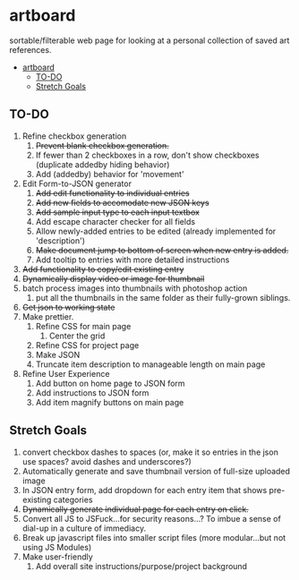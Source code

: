 # artboard

sortable/filterable web page for looking at a personal collection of saved art references. 

- [artboard](#artboard)
  - [TO-DO](#to-do)
  - [Stretch Goals](#stretch-goals)

## TO-DO
1. Refine checkbox generation
   1. ~~Prevent blank checkbox generation.~~ 
   2. If fewer than 2 checkboxes in a row, don't show checkboxes (duplicate addedby hiding behavior)
   3. Add (addedby) behavior for 'movement'
2. Edit Form-to-JSON generator
   1. ~~Add edit functionality to individual entries~~
   2. ~~Add new fields to accomodate new JSON keys~~
   3. ~~Add sample input type to each input textbox~~
   4. Add escape character checker for all fields
   5. Allow newly-added entries to be edited (already implemented for 'description')
   6. ~~Make document jump to bottom of screen when new entry is added.~~
   7. Add tooltip to entries with more detailed instructions
3. ~~Add functionality to copy/edit existing entry~~
4. ~~Dynamically display video or image for thumbnail~~
5. batch process images into thumbnails with photoshop action
   1. put all the thumbnails in the same folder as their fully-grown siblings.
6. ~~Get json to working state~~
7. Make prettier.
   1. Refine CSS for main page
      1. Center the grid
   2. Refine CSS for project page
   3. Make JSON
   4. Truncate item description to manageable length on main page
8. Refine User Experience
   1. Add button on home page to JSON form
   2. Add instructions to JSON form
   3. Add item magnify buttons on main page

## Stretch Goals
1. convert checkbox dashes to spaces (or, make it so entries in the json use spaces? avoid dashes and underscores?)
2. Automatically generate and save thumbnail version of full-size uploaded image
3. In JSON entry form, add dropdown for each entry item that shows pre-existing categories
4. ~~Dynamically generate individual page for each entry on click.~~
5. Convert all JS to JSFuck...for security reasons...? To imbue a sense of dial-up in a culture of immediacy.
6. Break up javascript files into smaller script files (more modular...but not using JS Modules)
7. Make user-friendly
   1. Add overall site instructions/purpose/project background